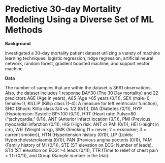# Predictive 30-day Mortality Modeling Using a Diverse Set of ML Methods


**Background**

Investigated a 30-day mortality patient dataset utilizing a variety of machine learning techniques: logistic regression, ridge regression, artificial neural network, random forest, gradient boosted machine, and support vector machine.

**Data**


The number of samples that are within the dataset is 3661 observations. Also, the dataset includes 1 response DAY30 (The 30 Day mortality) and 22 predictors AGE (Age in years), A65 (Age >65 years (0/1)), SEX (male=0, female=1), KILLIP (Killip class (1–4): A measure for left ventricular function), SHO (Shock: Killip class 3/4 vs. 1/2 (0/1)), DIA (Diabetes (0/1)), HYP (Hypotension: Systolic BP<100 (0/1)), HRT (Heart rate: Pulse>80 (“tachycardia,” 0/1)), ANT (Anterior infarct location (0/1)), PMI (Previous myocardial infarction (0/1)), HIG (High risk: ANT or PMI (0/1)), HEI (Height in cm), WEI (Weight in kg), SMK (Smoking (1 = never; 2 = exsmoker; 3 = current smoker)), HTN (Hypertension history (0/1)), LIP (Lipids: Hypercholesterolaemia (0/1)), PAN (Previous angina pectoris (0/1)), FAM (Family history of MI (0/1)), STE (ST elevation on ECG: Number of leads), ST4 (ST elevation on ECG: >4 leads (0/1)), TTR (Time to relief of chest pain > 1 h (0/1)), and Group (Sample number in the trial).

